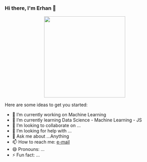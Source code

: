 ### Hi there, I'm Erhan 👋

<p align="center">
  <img width="256" height="256" src="https://user-images.githubusercontent.com/80072131/115317263-c56d6280-a183-11eb-8bb4-72d436c5a7d9.png">
</p>

Here are some ideas to get you started:

- 🔭 I’m currently working on Machine Learning
- 🌱 I’m currently learning Data Science - Machine Learning - JS 
- 👯 I’m looking to collaborate on ...
- 🤔 I’m looking for help with ...
- 💬 Ask me about ...Anything
- 📫 How to reach me: [e-mail](erhan_namli@outlook.com)
- 😄 Pronouns: ...
- ⚡ Fun fact: ...

